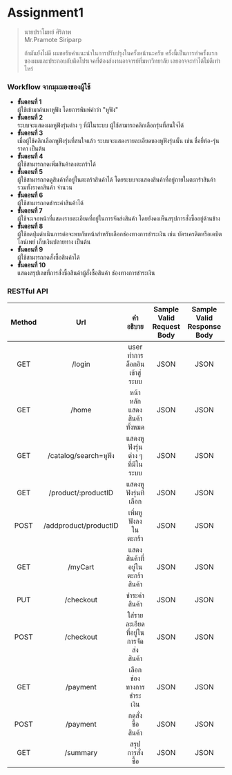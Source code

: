 # Assignment1
> นายปราโมทย์ ศิริภาพ    
> Mr.Pramote Siriparp   
>    
> ถ้ามันยังไม่ดี ผมขอรับคำแนะนำในการปรับปรุงในครั้งหน้านะครับ ครั้งนี้เป็นการทำครั้งแรกของผมและประกอบกับติดโปรเจคที่ต้องส่งงานอาจารย์ที่มหาวิทยาลัย เลยอาจจะทำได้ไม่ดีเท่าไหร่
### Workflow จากมุมมองของผู้ใช้

* **ขั้นตอนที่ 1**    
ผู้ใช้เข้ามาค้นหาหูฟัง โดยการพิมพ์คำว่า "หูฟัง"   
* **ขั้นตอนที่ 2**   
ระบบจะแสดงผลหูฟังรุ่นต่าง ๆ ที่มีในระบบ ผู้ใช้สามารถคลิกเลือกรุ่นที่สนใจได้
* **ขั้นตอนที่ 3**   
เมื่อผู้ใช้คลิกเลือกหูฟังรุ่นที่สนใจแล้ว ระบบจะแสดงรายละเอียดของหูฟังรุ่นนั้น เช่น ชื่อยี่ห้อ-รุ่น ราคา เป็นต้น 
* **ขั้นตอนที่ 4**   
ผู้ใช้สามารถกดเพิ่มสินค้าลงตะกร้าได้
* **ขั้นตอนที่ 5**   
ผู้ใช้สามารถกดดูสินค้าที่อยู่ในตะกร้าสินค้าได้ โดยระบบจะแสดงสินค้าที่อยู่ภายในตะกร้าสินค้า รวมทั้งราคาสินค้า จำนวน
* **ขั้นตอนที่ 6**   
ผู้ใช้สามารถกดชำระค่าสินค้าได้
* **ขั้นตอนที่ 7**   
ผู้ใช้จะเจอหน้าที่แสดงรายละเอียดที่อยู่ในการจัดส่งสินค้า โดยยังคงเห็นสรุปการสั่งซื้ออยู่ด้านข้าง
* **ขั้นตอนที่ 8**   
ผู้ใช้กดปุ่มดำเนินการต่อจะพบกับหน้าสำหรับเลือกช่องทางการชำระเงิน เช่น บัตรเครดิตหรือเดบิต ไลน์เพย์ เก็บเงินปลายทาง เป็นต้น
* **ขั้นตอนที่ 9**   
ผู้ใช้สามารถกดสั่งซื้อสินค้าได้
* **ขั้นตอนที่ 10**   
แสดงสรุปเลขที่การสั่งซื้อสินค้าผู้สั่งซื้อสินค้า ช่องทางการชำระเงิน

### RESTful API 
| Method | Url | คำอธิบาย | Sample Valid Request Body | Sample Valid Response Body |   
| :---------: | :---: | :---------: | :---: | :---: |
|GET|/login|user ทำการล็อกอินเข้าสู่ระบบ|JSON|JSON|
| GET | /home | หน้าหลัก แสดงสินค้าทั้งหมด | JSON | JSON |
| GET | /catalog/search=หูฟัง | แสดงหูฟังรุ่นต่าง ๆ ที่มีในระบบ | JSON | JSON |
| GET | /product/:productID | แสดงหูฟังรุ่นที่เลือก | JSON | JSON |
| POST | /addproduct/productID | เพิ่มหูฟังลงในตะกร้า | JSON | JSON |
| GET | /myCart | แสดงสินค้าที่อยู่ในตะกร้าสินค้า | JSON | JSON |
| PUT | /checkout | ชำระค่าสินค้า | JSON | JSON |
| POST | /checkout | ใส่รายละเอียดที่อยู่ในการจัดส่งสินค้า | JSON | JSON |
| GET | /payment| เลือกช่องทางการชำระเงิน | JSON | JSON |
| POST | /payment | กดสั่งซื้อสินค้า | JSON | JSON |
| GET | /summary | สรุปการสั่งซื้อ | JSON | JSON |